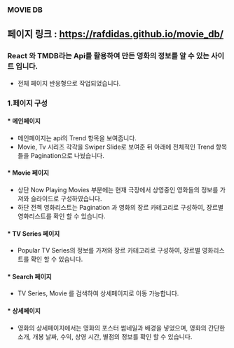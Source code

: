 ### MOVIE DB

## 페이지 링크 : https://rafdidas.github.io/movie_db/

### React 와 TMDB라는 Api를 활용하여 만든 영화의 정보를 알 수 있는 사이트 입니다.
* 전체 페이지 반응형으로 작업되었습니다.

### 1.페이지 구성
   #### * 메인페이지
   - 메인페이지는 api의 Trend 항목을 보여줍니다.
   - Movie, Tv 시리즈 각각을 Swiper Slide로 보여준 뒤 아래에 전체적인 Trend 항목들을 Pagination으로 나눴습니다.

   #### * Movie 페이지
   - 상단 Now Playing Movies 부분에는 현재 극장에서 상영중인 영화들의 정보를 가져와 슬라이드로 구성하였습니다.
   - 하단 전첵 영화리스트는 Pagination 과 영화의 장르 카테고리로 구성하여, 장르별 영화리스트를 확인 할 수 있습니다.

   #### * TV Series 페이지
   - Popular TV Series의 정보를 가져와 장르 카테고리로 구성하여, 장르별 영화리스트를 확인 할 수 있습니다.

   #### * Search 페이지
   - TV Series, Movie 를 검색하여 상세페이지로 이동 가능합니다.

   #### * 상세페이지
   - 영화의 상세페이지에서는 영화의 포스터 썸네일과 배경을 넣었으며, 영화의 간단한 소개, 개봉 날짜, 수익, 상영 시간, 별점의 정보를 확인 할 수 있습니다.
